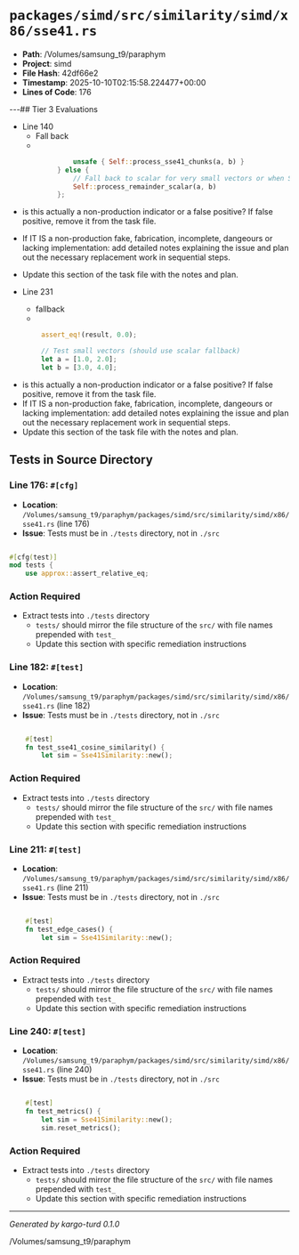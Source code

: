 # `packages/simd/src/similarity/simd/x86/sse41.rs`

- **Path**: /Volumes/samsung_t9/paraphym
- **Project**: simd
- **File Hash**: 42df66e2  
- **Timestamp**: 2025-10-10T02:15:58.224477+00:00  
- **Lines of Code**: 176

---## Tier 3 Evaluations


- Line 140
  - Fall back
  - 

```rust
                unsafe { Self::process_sse41_chunks(a, b) }
            } else {
                // Fall back to scalar for very small vectors or when SSE4.1 unavailable
                Self::process_remainder_scalar(a, b)
            };
```

- is this actually a non-production indicator or a false positive? If false positive, remove it from the task file.
- If IT IS a non-production fake, fabrication, incomplete, dangeours or lacking implementation: add detailed notes explaining the issue and plan out the necessary replacement work in sequential steps. 
- Update this section of the task file with the notes and plan.


- Line 231
  - fallback
  - 

```rust
        assert_eq!(result, 0.0);

        // Test small vectors (should use scalar fallback)
        let a = [1.0, 2.0];
        let b = [3.0, 4.0];
```

- is this actually a non-production indicator or a false positive? If false positive, remove it from the task file.
- If IT IS a non-production fake, fabrication, incomplete, dangeours or lacking implementation: add detailed notes explaining the issue and plan out the necessary replacement work in sequential steps. 
- Update this section of the task file with the notes and plan.

## Tests in Source Directory


### Line 176: `#[cfg]`

- **Location**: `/Volumes/samsung_t9/paraphym/packages/simd/src/similarity/simd/x86/sse41.rs` (line 176)
- **Issue**: Tests must be in `./tests` directory, not in `./src`

```rust

#[cfg(test)]
mod tests {
    use approx::assert_relative_eq;

```

### Action Required

- Extract tests into `./tests` directory
  - `tests/` should mirror the file structure of the `src/` with file names prepended with `test_`
  - Update this section with specific remediation instructions
  


### Line 182: `#[test]`

- **Location**: `/Volumes/samsung_t9/paraphym/packages/simd/src/similarity/simd/x86/sse41.rs` (line 182)
- **Issue**: Tests must be in `./tests` directory, not in `./src`

```rust

    #[test]
    fn test_sse41_cosine_similarity() {
        let sim = Sse41Similarity::new();

```

### Action Required

- Extract tests into `./tests` directory
  - `tests/` should mirror the file structure of the `src/` with file names prepended with `test_`
  - Update this section with specific remediation instructions
  


### Line 211: `#[test]`

- **Location**: `/Volumes/samsung_t9/paraphym/packages/simd/src/similarity/simd/x86/sse41.rs` (line 211)
- **Issue**: Tests must be in `./tests` directory, not in `./src`

```rust

    #[test]
    fn test_edge_cases() {
        let sim = Sse41Similarity::new();

```

### Action Required

- Extract tests into `./tests` directory
  - `tests/` should mirror the file structure of the `src/` with file names prepended with `test_`
  - Update this section with specific remediation instructions
  


### Line 240: `#[test]`

- **Location**: `/Volumes/samsung_t9/paraphym/packages/simd/src/similarity/simd/x86/sse41.rs` (line 240)
- **Issue**: Tests must be in `./tests` directory, not in `./src`

```rust

    #[test]
    fn test_metrics() {
        let sim = Sse41Similarity::new();
        sim.reset_metrics();
```

### Action Required

- Extract tests into `./tests` directory
  - `tests/` should mirror the file structure of the `src/` with file names prepended with `test_`
  - Update this section with specific remediation instructions
  

---

*Generated by kargo-turd 0.1.0*

/Volumes/samsung_t9/paraphym
